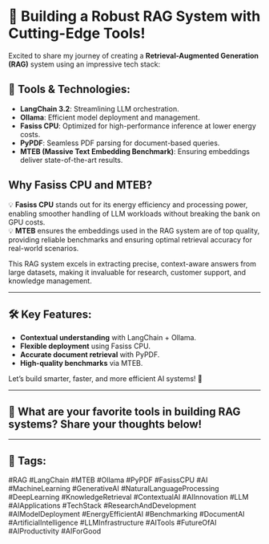 # 🚀 Building a Robust RAG System with Cutting-Edge Tools!

Excited to share my journey of creating a **Retrieval-Augmented Generation (RAG)** system using an impressive tech stack:

## 🔧 Tools & Technologies:

- **LangChain 3.2**: Streamlining LLM orchestration.
- **Ollama**: Efficient model deployment and management.
- **Fasiss CPU**: Optimized for high-performance inference at lower energy costs.
- **PyPDF**: Seamless PDF parsing for document-based queries.
- **MTEB (Massive Text Embedding Benchmark)**: Ensuring embeddings deliver state-of-the-art results.

## Why Fasiss CPU and MTEB?

💡 **Fasiss CPU** stands out for its energy efficiency and processing power, enabling smoother handling of LLM workloads without breaking the bank on GPU costs.  
💡 **MTEB** ensures the embeddings used in the RAG system are of top quality, providing reliable benchmarks and ensuring optimal retrieval accuracy for real-world scenarios.

This RAG system excels in extracting precise, context-aware answers from large datasets, making it invaluable for research, customer support, and knowledge management.

---

## 🛠️ Key Features:

- **Contextual understanding** with LangChain + Ollama.
- **Flexible deployment** using Fasiss CPU.
- **Accurate document retrieval** with PyPDF.
- **High-quality benchmarks** via MTEB.

Let’s build smarter, faster, and more efficient AI systems! 🌟

---

## 💬 What are your favorite tools in building RAG systems? Share your thoughts below!

---

## 📌 Tags:
#RAG #LangChain #MTEB #Ollama #PyPDF #FasissCPU #AI #MachineLearning #GenerativeAI #NaturalLanguageProcessing #DeepLearning #KnowledgeRetrieval #ContextualAI #AIInnovation #LLM #AIApplications #TechStack #ResearchAndDevelopment #AIModelDeployment #EnergyEfficientAI #Benchmarking #DocumentAI #ArtificialIntelligence #LLMInfrastructure #AITools #FutureOfAI #AIProductivity #AIForGood
